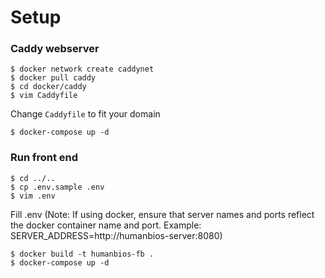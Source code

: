 # Setup

### Caddy webserver
```
$ docker network create caddynet 
$ docker pull caddy
$ cd docker/caddy
$ vim Caddyfile
```
Change `Caddyfile` to fit your domain
```
$ docker-compose up -d
```
### Run front end
```
$ cd ../..
$ cp .env.sample .env
$ vim .env
```
Fill .env (Note: If using docker, ensure that server names and ports reflect the docker container name and port. Example: SERVER_ADDRESS=http://humanbios-server:8080)
```
$ docker build -t humanbios-fb . 
$ docker-compose up -d
```

